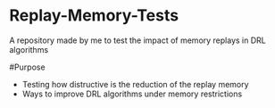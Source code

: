 # Replay-Memory-Tests

A repository made by me to test the impact of memory replays in DRL algorithms

#Purpose
 - Testing how distructive is the reduction of the replay memory
 - Ways to improve DRL algorithms under memory restrictions
